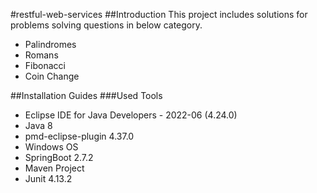 #restful-web-services
##Introduction
This project includes solutions for problems solving questions in below category.

* Palindromes
* Romans
* Fibonacci
* Coin Change

##Installation Guides
###Used Tools
* Eclipse IDE for Java Developers - 2022-06 (4.24.0)
* Java 8
* pmd-eclipse-plugin 4.37.0 
* Windows OS
* SpringBoot 2.7.2
* Maven Project
* Junit 4.13.2
